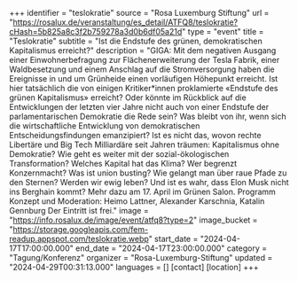 +++
identifier = "teslokratie"
source = "Rosa Luxemburg Stiftung"
url = "https://rosalux.de/veranstaltung/es_detail/ATFQ8/teslokratie?cHash=5b825a8c3f2b759278a3d0b6df05a21d"
type = "event"
title = "Teslokratie"
subtitle = "Ist die Endstufe des grünen, demokratischen Kapitalismus erreicht?"
description = "GIGA: Mit dem negativen Ausgang einer Einwohnerbefragung zur Flächenerweiterung der Tesla Fabrik, einer Waldbesetzung und einem Anschlag auf die Stromversorgung haben die Ereignisse in und um Grünheide einen vorläufigen Höhepunkt erreicht. Ist hier tatsächlich die von einigen Kritiker*innen proklamierte «Endstufe des grünen Kapitalismus» erreicht? Oder könnte im Rückblick auf die Entwicklungen der letzten vier Jahre nicht auch von einer Endstufe der parlamentarischen Demokratie die Rede sein? Was bleibt von ihr, wenn sich die wirtschaftliche Entwicklung von demokratischen Entscheidungsfindungen emanzipiert? Ist es nicht das, wovon rechte Libertäre und Big Tech Milliardäre seit Jahren träumen: Kapitalismus ohne Demokratie?
Wie geht es weiter mit der sozial-ökologischen Transformation? Welches Kapital hat das Klima? Wer begrenzt Konzernmacht? Was ist union busting? Wie gelangt man über raue Pfade zu den Sternen? Werden wir ewig leben? Und ist es wahr, dass Elon Musk nicht ins Berghain kommt? Mehr dazu am 17. April im Grünen Salon. 
Programm
Konzept und Moderation: Heimo Lattner, Alexander Karschnia, Katalin Gennburg
Der Eintritt ist frei."
image = "https://info.rosalux.de/image/event/atfq8?type=2"
image_bucket = "https://storage.googleapis.com/fem-readup.appspot.com/teslokratie.webp"
start_date = "2024-04-17T17:00:00.000"
end_date = "2024-04-17T23:00:00.000"
category = "Tagung/Konferenz"
organizer = "Rosa-Luxemburg-Stiftung"
updated = "2024-04-29T00:31:13.000"
languages = []
[contact]
[location]
+++